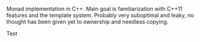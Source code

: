 Monad implementation in C++. Main goal is familiarization with C++11
features and the template system. Probably very suboptimal and leaky,
no thought has been given yet to ownership and needless copying.

Test

